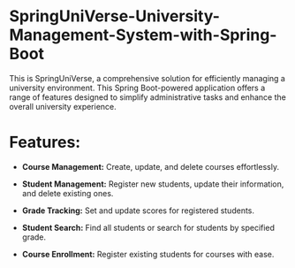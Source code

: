 ﻿# SpringUniVerse-University-Management-System-with-Spring-Boot

This is SpringUniVerse, a comprehensive solution for efficiently managing a university environment. This Spring Boot-powered application offers a range of features designed to simplify administrative tasks and enhance the overall university experience.

# Features:

- **Course Management:** Create, update, and delete courses effortlessly.

- **Student Management:** Register new students, update their information, and delete existing ones.

- **Grade Tracking:** Set and update scores for registered students.

- **Student Search:** Find all students or search for students by specified grade.
  
- **Course Enrollment:** Register existing students for courses with ease.
